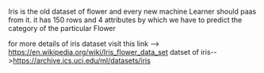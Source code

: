 Iris is the old dataset of flower and every new machine Learner should paas from it.
it has 150 rows and 4 attributes by which we have to predict the category of the particular Flower

for more details of iris dataset visit this link --> https://en.wikipedia.org/wiki/Iris_flower_data_set
datset of iris-->https://archive.ics.uci.edu/ml/datasets/iris
